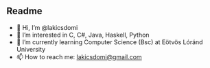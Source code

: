 ## Readme
- 👋 Hi, I’m @lakicsdomi
- 👀 I’m interested in C, C#, Java, Haskell, Python
- 🌱 I’m currently learning Computer Science (Bsc) at Eötvös Lóránd University
- 📫 How to reach me: lakicsdomi@gmail.com
<!---
lakicsdomi/lakicsdomi is a ✨ special ✨ repository because its `README.md` (this file) appears on your GitHub profile.
You can click the Preview link to take a look at your changes.
--->
